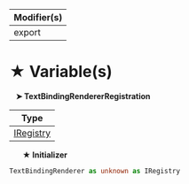 | Modifier(s)                            |
|----------------------------------------|
| export |

# &#9733; Variable(s)

&nbsp;&nbsp; **&#10148; TextBindingRendererRegistration**

| Type                        |
|-----------------------------|
| [IRegistry](/kernel/interface/di/iregistry.md) |

&nbsp;&nbsp;&nbsp;&nbsp;&nbsp; **&#9733; Initializer**

```ts
TextBindingRenderer as unknown as IRegistry
```